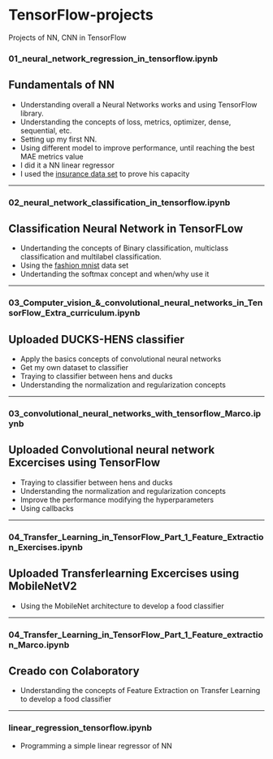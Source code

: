 # TensorFlow-projects
Projects of NN, CNN in TensorFlow


### 01_neural_network_regression_in_tensorflow.ipynb
## Fundamentals of NN

* Understanding overall a Neural Networks works and using TensorFlow library. 
* Understanding the concepts of loss, metrics, optimizer, dense, sequential, etc.
* Setting up my first NN.
* Using different model to improve performance, until reaching the best MAE metrics value
* I did it a NN linear regressor
* I used the [insurance data set](https://raw.githubusercontent.com/stedy/Machine-Learning-with-R-datasets/master/insurance.csv) to prove his capacity
---
### 02_neural_network_classification_in_tensorflow.ipynb
## Classification Neural Network in TensorFLow

* Undertanding the concepts of Binary classification, multiclass classification and multilabel classification.
* Using the [fashion mnist](https://github.com/zalandoresearch/fashion-mnist) data set
* Undertanding the softmax concept and when/why use it
---
### 03_Computer_vision_&_convolutional_neural_networks_in_TensorFlow_Extra_curriculum.ipynb
## Uploaded DUCKS-HENS classifier

* Apply the basics concepts of convolutional neural networks
* Get my own dataset to classifier
* Traying to classifier between hens and ducks
* Understanding the normalization and regularization concepts
---
### 03_convolutional_neural_networks_with_tensorflow_Marco.ipynb
## Uploaded Convolutional neural network Excercises using TensorFlow
* Traying to classifier between hens and ducks
* Understanding the normalization and regularization concepts
* Improve the performance modifying the hyperparameters
* Using callbacks
---
### 04_Transfer_Learning_in_TensorFlow_Part_1_Feature_Extraction_Exercises.ipynb
## Uploaded Transferlearning Excercises using MobileNetV2
* Using the MobileNet architecture to develop a food classifier
---
### 04_Transfer_Learning_in_TensorFlow_Part_1_Feature_extraction_Marco.ipynb
## Creado con Colaboratory
* Understanding the concepts of Feature Extraction on Transfer Learning to develop a food classifier
---
### linear_regression_tensorflow.ipynb
* Programming a simple linear regressor of NN
